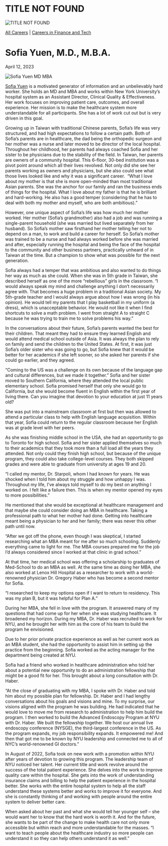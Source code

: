 # TITLE NOT FOUND

![TITLE NOT FOUND](https://madamambition.com/wp-content/uploads/2023/04/51_Sofia-Yuen-scaled.jpg)

[All Careers](https://madamambition.com/category/career-stories/all-careers/) | [Careers in Finance and Tech](https://madamambition.com/category/career-stories/careers-in-finance-and-tech/)

Sofia Yuen, M.D., M.B.A.
========================

April 12, 2023

![Sofia Yuen MD MBA](https://madamambition.com/wp-content/uploads/2023/04/51_Sofia-Yuen-scaled.jpg "Sofia Yuen MD MBA")

[Sofia Yuen](https://www.linkedin.com/in/sofia-yuen-md-mba-8984a4105/) is a motivated generator of information and an unbelievably hard worker. She holds an MD and MBA and works within New York University’s hospital system as an Assistant Director, Clinical Quality & Effectiveness. Her work focuses on improving patient care, outcomes, and overall experience. Her mission is to make the healthcare system more understandable for all participants. She has a lot of work cut out but is very driven in this goal.

Growing up in Taiwan with traditional Chinese parents, Sofia’s life was very structured, and had high expectations to follow a certain path. Both of Sofia’s parents are in healthcare, the dad being the orthopedic surgeon and her mother was a nurse and later moved to be director of the local hospital. Throughout her childhood, her parents had always coached Sofia and her sister to be physicians due to the stability of the field. In Taiwan, her parents are owners of a community hospital. This 6-floor, 30-bed institution was a pivot point around which all their lives revolved. Not only did she see her parents working as owners and physicians, but she also could see what those lives looked like and why it was a significant career.  “What I love about my mother is that she is more open-minded than most traditional Asian parents. She was the anchor for our family and ran the business ends of things for the hospital. What I love about my father is that he is brilliant and hard-working. He also has a good temper (considering that he has to deal with both my mother and myself, who are both ambitious).”

However, one unique aspect of Sofia’s life was how much her mother worked. Her mother (Sofia’s grandmother) also had a job and was running a single-parent household (she was married but lived separately from her husband). So Sofia’s mother saw firsthand her mother telling her not to depend on a man, to work and build a career for herself. So Sofia’s mother was trained to be a nurse and had always worked before she was married and after, especially running the hospital and being the face of the hospital to the community and other business partners, practically unheard of in Taiwan at the time. But a champion to show what was possible for the next generation.

Sofia always had a temper that was ambitious and also wanted to do things her way as much as she could. When she was in 5th grade in Taiwan, she described herself as one of the more “rebellious” girls in the classroom. “I would always speak my mind and challenge anything I don’t necessarily agree with. That becomes a huge problem in a traditional Asian society. My 5th-grade teacher and I would always argue about how I was wrong (in his opinion). He would tell my parents that I play basketball in my uniform (a dress), which is unacceptable behavior. He would not like it when I find shortcuts to solve a math problem. I went from straight A to straight C because he was trying to train me to solve problems his way.”

In the conversations about their future, Sofia’s parents wanted the best for their children. That meant they had to ensure they learned English and would attend medical school outside of Asia. It was always the plan to rely on family and send the children to the United States. At first, it was just Sofia’s older sister who was going to go, but Sofia knew that it would be better for her academics if she left sooner, so she asked her parents if she could go earlier, and they agreed.

“Coming to the US was a challenge on its own because of the language gap and cultural differences, but we made it together.” Sofia and her sister moved to Southern California, where they attended the local public elementary school. Sofia promised herself that only she would go to California, but she would become fluent in English within the first year of living there. Can you imagine that devotion to your education at just 11 years old?

She was put into a mainstream classroom at first but then was allowed to attend a particular class to help with English language acquisition. Within that year, Sofia could return to the regular classroom because her English was at grade level with her peers.

As she was finishing middle school in the USA, she had an opportunity to go to Toronto for high school. Sofia and her sister applied themselves so much to their academics that they took more than a full load all the years they attended. Not only could they finish high school, but because of the unique program, they could also take college-level courses. They both skipped grades and were able to graduate from university at ages 19 and 20.

“I called my mentor, Dr. Starpoli, whom I had known for years. He was shocked when I told him about my struggle and how unhappy I was. Throughout my life, I’ve always told myself to do my best on anything I worked on. I felt like a failure then. This is when my mentor opened my eyes to more possibilities.”

He mentioned that she would be exceptional at healthcare management and that maybe she could consider doing an MBA in healthcare. Taking a professional path to what her mother had done. Getting into healthcare meant being a physician to her and her family; there was never this other path until now.

“After we got off the phone, even though I was skeptical, I started researching what an MBA meant for me after so much schooling. Suddenly everything came to light for me. The MBA courses prepared me for the job I’d always considered since I worked at that clinic in grad school.”

At that time, her medical school was offering a scholarship to graduates of Med-School to do an MBA as well. At the same time as doing her MBA, she also worked at Lenox Hill Hospital as a researcher to work with a world-renowned physician Dr. Gregory Haber who has become a second mentor for Sofia.

“I researched to keep my options open if I want to return to residency. This was my plan B, but it was helpful for Plan A.”

During her MBA, she fell in love with the program. It answered many of my questions that had come up for her when she was studying healthcare. It broadened my horizon. During my MBA, Dr. Haber was recruited to work for NYU, and he brought her with him as the core of his team to build the program he envisioned. 

Due to her prior private practice experience as well as her current work as an MBA student, she had the opportunity to assist him in setting up the practice from the beginning. Sofia worked as the acting manager for the department being created at NYU. 

Sofia had a friend who worked in healthcare administration who told her about a potential new opportunity to do an administration fellowship that might be a good fit for her. This brought about a long consultation with Dr. Haber. 

“At the close of graduating with my MBA, I spoke with Dr. Haber and told him about my possible plan for fellowship. Dr. Haber and I had lengthy conversations about his goals and visions and mine. To my surprise, our visions aligned with the program he was building. He had indicated that he would love to move me from research to administration to help him build the program. I then worked to build the Advanced Endoscopy Program at NYU with Dr. Haber. We built the fellowship together. We host our annual live endoscopy conference (NYSGE), the third-largest conference in the US. As the program expands, my job responsibility expands. It empowered me! And then that got me to be known by NYU leadership and connected me to all of NYC’s world-renowned GI doctors.”

In August of 2022, Sofia took on new work with a promotion within NYU after years of devotion to growing this program. The leadership team of NYU noticed her talent. Her current title and work revolve around the success of the total patient experience. She delves into the work to improve quality care within the hospital. She gets into the work of understanding insurance claims and billing to help the patient experience in the hospital better. She works with the entire hospital system to help all the staff understand these systems better and works to improve it for everyone. And she is constantly thinking of and working with people around the entire system to deliver better care. 

When asked about her past and what she would tell her younger self – she would want her to know that the hard work is worth it. And for the future, she wants to be part of the change to make health care not only more accessible but within reach and more understandable for the masses. “I want to teach people about the healthcare industry so more people can understand it so they can help others understand it as well.”